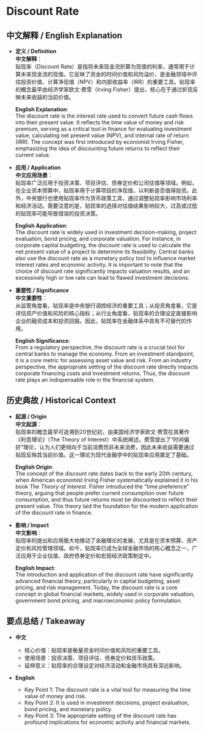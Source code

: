 # Discount Rate

## 中文解释 / English Explanation

* **定义 / Definition**  
  **中文解释**：  
  贴现率（Discount Rate）是指将未来现金流折算为现值的利率，通常用于计算未来现金流的现值。它反映了资金的时间价值和风险溢价，是金融领域中评估投资价值、计算净现值（NPV）和内部收益率（IRR）的重要工具。贴现率的概念最早由经济学家欧文·费雪（Irving Fisher）提出，核心在于通过折现反映未来收益的当前价值。  

  **English Explanation**:  
  The discount rate is the interest rate used to convert future cash flows into their present value. It reflects the time value of money and risk premium, serving as a critical tool in finance for evaluating investment value, calculating net present value (NPV), and internal rate of return (IRR). The concept was first introduced by economist Irving Fisher, emphasizing the idea of discounting future returns to reflect their current value.

* **应用 / Application**  
  **中文应用场景**：  
  贴现率广泛应用于投资决策、项目评估、债券定价和公司估值等领域。例如，在企业资本预算中，贴现率用于计算项目的净现值，以判断是否值得投资。此外，中央银行也使用贴现率作为货币政策工具，通过调整贴现率影响市场利率和经济活动。需要注意的是，贴现率的选择对估值结果影响较大，过高或过低的贴现率可能导致错误的投资决策。  

  **English Application**:  
  The discount rate is widely used in investment decision-making, project evaluation, bond pricing, and corporate valuation. For instance, in corporate capital budgeting, the discount rate is used to calculate the net present value of a project to determine its feasibility. Central banks also use the discount rate as a monetary policy tool to influence market interest rates and economic activity. It is important to note that the choice of discount rate significantly impacts valuation results, and an excessively high or low rate can lead to flawed investment decisions.

* **重要性 / Significance**  
  **中文重要性**：  
  从监管角度看，贴现率是中央银行调控经济的重要工具；从投资角度看，它是评估资产价值和风险的核心指标；从行业角度看，贴现率的合理设定直接影响企业的融资成本和投资回报。因此，贴现率在金融体系中具有不可替代的作用。  

  **English Significance**:  
  From a regulatory perspective, the discount rate is a crucial tool for central banks to manage the economy. From an investment standpoint, it is a core metric for assessing asset value and risk. From an industry perspective, the appropriate setting of the discount rate directly impacts corporate financing costs and investment returns. Thus, the discount rate plays an indispensable role in the financial system.

## 历史典故 / Historical Context

* **起源 / Origin**  
  **中文起源**：  
  贴现率的概念最早可追溯到20世纪初，由美国经济学家欧文·费雪在其著作《利息理论》（The Theory of Interest）中系统阐述。费雪提出了“时间偏好”理论，认为人们更倾向于当前消费而非未来消费，因此未来收益需要通过贴现反映其当前价值。这一理论为现代金融学中的贴现率应用奠定了基础。  

  **English Origin**:  
  The concept of the discount rate dates back to the early 20th century, when American economist Irving Fisher systematically explained it in his book *The Theory of Interest*. Fisher introduced the "time preference" theory, arguing that people prefer current consumption over future consumption, and thus future returns must be discounted to reflect their present value. This theory laid the foundation for the modern application of the discount rate in finance.

* **影响 / Impact**  
  **中文影响**：  
  贴现率的提出和应用极大地推动了金融理论的发展，尤其是在资本预算、资产定价和风险管理领域。如今，贴现率已成为全球金融市场的核心概念之一，广泛应用于企业估值、政府债券定价和宏观经济政策制定中。  

  **English Impact**:  
  The introduction and application of the discount rate have significantly advanced financial theory, particularly in capital budgeting, asset pricing, and risk management. Today, the discount rate is a core concept in global financial markets, widely used in corporate valuation, government bond pricing, and macroeconomic policy formulation.

## 要点总结 / Takeaway

* **中文**  
  - 核心价值：贴现率是衡量资金时间价值和风险的重要工具。  
  - 使用场景：投资决策、项目评估、债券定价和货币政策。  
  - 延伸意义：贴现率的合理设定对经济活动和金融市场具有深远影响。  

* **English**  
  - Key Point 1: The discount rate is a vital tool for measuring the time value of money and risk.  
  - Key Point 2: It is used in investment decisions, project evaluation, bond pricing, and monetary policy.  
  - Key Point 3: The appropriate setting of the discount rate has profound implications for economic activity and financial markets.